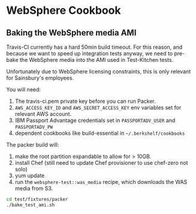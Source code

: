 # WebSphere Cookbook

## Baking the WebSphere media AMI

Travis-CI currently has a hard 50min build timeout. For this reason, and because we want to speed up integration tests anyway, we need to pre-bake the WebSphere media into the AMI used in Test-Kitchen tests.

Unfortunately due to WebSphere licensing constraints, this is only relevant for Sainsbury's employees.

You will need:

1. The travis-ci.pem private key before you can run Packer.
2. `AWS_ACCESS_KEY_ID` and `AWS_SECRET_ACCESS_KEY` env variables set for relevant AWS account.
3. IBM Passport Advantage credentials set in `PASSPORTADV_USER` and `PASSPORTADV_PW`
4. dependent cookbooks like build-essential in `~/.berkshelf/cookbooks`

The packer build will:

1. make the root partition expandable to allow for > 10GB.
2. install Chef (still need to update Chef provisioner to use chef-zero not solo)
3. yum update
4. run the `websphere-test::was_media` recipe, which downloads the WAS media from S3.

```bash
cd test/fixtures/packer
./bake_test_ami.sh
```

